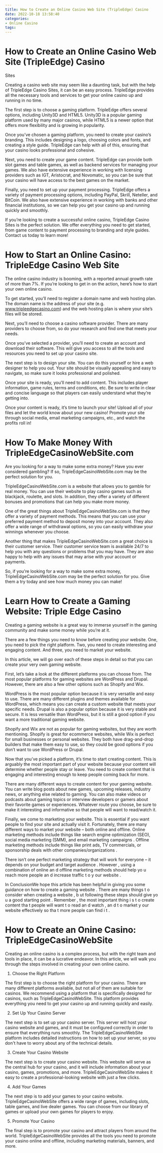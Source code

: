```yaml
---
title: How to Create an Online Casino Web Site (TripleEdge) Casino
date: 2022-10-18 13:58:40
categories:
- Online Casino
tags:
---
```



#  How to Create an Online Casino Web Site (TripleEdge) Casino
Sites


Creating a casino web site may seem like a daunting task, but with the help of TripleEdge Casino Sites, it can be an easy process. TripleEdge provides all the necessary tools and services to get your online casino up and running in no time.

The first step is to choose a gaming platform. TripleEdge offers several options, including Unity3D and HTML5. Unity3D is a popular gaming platform used by many major casinos, while HTML5 is a newer option that offers more flexibility and is growing in popularity.

Once you’ve chosen a gaming platform, you need to create your casino’s branding. This includes designing a logo, choosing colors and fonts, and creating a style guide. TripleEdge can help with all of this, ensuring that your casino looks professional and cohesive.

Next, you need to create your game content. TripleEdge can provide both slot games and table games, as well as backend services for managing your games. We also have extensive experience in working with licensing providers such as IGT, Aristocrat, and Novomatic, so you can be sure that your casino will have access to the best games on the market.

Finally, you need to set up your payment processing. TripleEdge offers a variety of payment processing options, including PayPal, Skrill, Neteller, and BitCoin. We also have extensive experience in working with banks and other financial institutions, so we can help you get your casino up and running quickly and smoothly.

If you’re looking to create a successful online casino, TripleEdge Casino Sites is the perfect solution. We offer everything you need to get started, from game content to payment processing to branding and style guides. Contact us today to learn more!

#  How to Start an Online Casino: TripleEdge Casino Web Site

The online casino industry is booming, with a reported annual growth rate of more than 7%. If you’re looking to get in on the action, here’s how to start your own online casino.

To get started, you’ll need to register a domain name and web hosting plan. The domain name is the address of your site (e.g. www.tripleedgecasino.com) and the web hosting plan is where your site’s files will be stored.

Next, you’ll need to choose a casino software provider. There are many providers to choose from, so do your research and find one that meets your needs.

Once you’ve selected a provider, you’ll need to create an account and download their software. This will give you access to all the tools and resources you need to set up your casino site.

The next step is to design your site. You can do this yourself or hire a web designer to help you out. Your site should be visually appealing and easy to navigate, so make sure it looks professional and polished.

Once your site is ready, you’ll need to add content. This includes player information, game rules, terms and conditions, etc. Be sure to write in clear and concise language so that players can easily understand what they’re getting into.

Once your content is ready, it’s time to launch your site! Upload all of your files and let the world know about your new casino! Promote your site through social media, email marketing campaigns, etc., and watch the profits roll in!

#  How To Make Money With TripleEdgeCasinoWebSite.com 

Are you looking for a way to make some extra money? Have you ever considered gambling? If so, TripleEdgeCasinoWebSite.com may be the perfect solution for you.

TripleEdgeCasinoWebSite.com is a website that allows you to gamble for real money. You can use their website to play casino games such as blackjack, roulette, and slots. In addition, they offer a variety of different bonuses and promotions that can help you make more money.

One of the great things about TripleEdgeCasinoWebSite.com is that they offer a variety of payment methods. This means that you can use your preferred payment method to deposit money into your account. They also offer a wide range of withdrawal options, so you can easily withdraw your winnings whenever you choose.

Another thing that makes TripleEdgeCasinoWebSite.com a great choice is their customer service. Their customer service team is available 24/7 to help you with any questions or problems that you may have. They are also happy to help with any issues that may arise with your account or payments.

So, if you're looking for a way to make some extra money, TripleEdgeCasinoWebSite.com may be the perfect solution for you. Give them a try today and see how much money you can make!

#  Learn How to Create a Gaming Website: Triple Edge Casino 

Creating a gaming website is a great way to immerse yourself in the gaming community and make some money while you’re at it. 

There are a few things you need to know before creating your website. One, you need to pick the right platform. Two, you need to create interesting and engaging content. And three, you need to market your website. 

In this article, we will go over each of these steps in detail so that you can create your very own gaming website. 

First, let’s take a look at the different platforms you can choose from. The most popular platforms for gaming websites are WordPress and Drupal. However, there are also a few other options such as Shopify and Wix. 

WordPress is the most popular option because it is very versatile and easy to use. There are many different plugins and themes available for WordPress, which means you can create a custom website that meets your specific needs. Drupal is also a popular option because it is very stable and secure. It is less versatile than WordPress, but it is still a good option if you want a more traditional gaming website. 

Shopify and Wix are not as popular for gaming websites, but they are worth mentioning. Shopify is great for ecommerce websites, while Wix is perfect for small businesses or personal websites. They both have drag-and-drop builders that make them easy to use, so they could be good options if you don’t want to use WordPress or Drupal. 

Now that you’ve picked a platform, it’s time to start creating content. This is arguably the most important part of your website because your content will determine whether people stay or leave. You need to create content that is engaging and interesting enough to keep people coming back for more. 

There are many different ways to create content for your gaming website. You can write blog posts about new games, upcoming releases, industry news, or anything else related to gaming. You can also make videos or podcasts about gaming topics or interview developers or gamers about their favorite games or experiences. Whatever route you choose, be sure to make it interesting and informative so that people will want to read/watch it. 

Finally, we come to marketing your website. This is essential if you want people to find your site and actually visit it. Fortunately, there are many different ways to market your website – both online and offline. Online marketing methods include things like search engine optimization (SEO), social media marketing (SMM), and email marketing campaigns . Offline marketing methods include things like print ads, TV commercials, or sponsorship deals with other companies/organizations . 

There isn’t one perfect marketing strategy that will work for everyone – it depends on your budget and target audience . However , using a combination of online an d offline marketing methods should help yo u reach more people an d increase traffic t o y our website . 

 In ConclusionWe hope this article has been helpful in giving you some guidance on how to create a gaming website . There are many things t o consider when creating a website , b ut following these steps should give yo u a good starting point . Remember , the most important thing i s t o create content tha t people will want t o read an d watch , an d t o market y our website effectively so tha t more people can find i t .

#  How to Create an Onine Casino: TripleEdgeCasinoWebSite

Creating an online casino is a complex process, but with the right team and tools in place, it can be a lucrative endeavor. In this article, we will walk you through the steps involved in creating your own online casino.

1. Choose the Right Platform

The first step is to choose the right platform for your casino. There are many different platforms available, but not all of them are suitable for casinos. We recommend using a platform that is specifically designed for casinos, such as TripleEdgeCasinoWebSite. This platform provides everything you need to get your casino up and running quickly and easily.

2. Set Up Your Casino Server

The next step is to set up your casino server. This server will host your casino website and games, and it must be configured correctly in order to ensure that everything runs smoothly. The TripleEdgeCasinoWebSite platform includes detailed instructions on how to set up your server, so you don't have to worry about any of the technical details.

3. Create Your Casino Website

The next step is to create your casino website. This website will serve as the central hub for your casino, and it will include information about your casino, games, promotions, and more. TripleEdgeCasinoWebSite makes it easy to create a professional-looking website with just a few clicks.

4. Add Your Games

The next step is to add your games to your casino website. TripleEdgeCasinoWebSite offers a wide range of games, including slots, table games, and live dealer games. You can choose from our library of games or upload your own games for players to enjoy.

5. Promote Your Casino

The final step is to promote your casino and attract players from around the world. TripleEdgeCasinoWebSite provides all the tools you need to promote your casino online and offline, including marketing materials, banners, and more.
